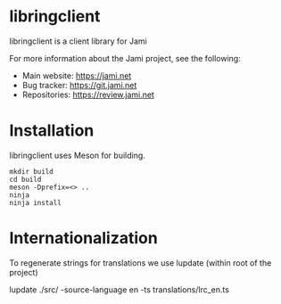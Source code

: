 # libringclient

libringclient is a client library for Jami

For more information about the Jami project, see the following:
- Main website: https://jami.net
- Bug tracker: https://git.jami.net
- Repositories: https://review.jami.net

Installation
==================

libringclient uses Meson for building.

	mkdir build
	cd build
	meson -Dprefix=<> ..
	ninja
	ninja install

Internationalization
====================

To regenerate strings for translations we use lupdate (within root of the project)

lupdate ./src/ -source-language en -ts translations/lrc_en.ts
